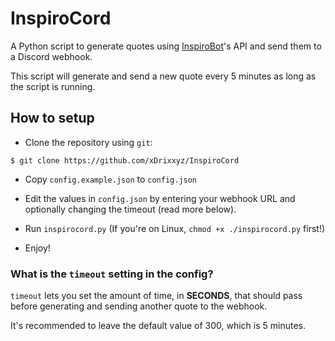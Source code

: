 # InspiroCord
A Python script to generate quotes using [InspiroBot](https://inspirobot.me)'s API and send them to a Discord webhook.

This script will generate and send a new quote every 5 minutes as long as the script is running.

## How to setup

- Clone the repository using `git`:
```
$ git clone https://github.com/xDrixxyz/InspiroCord
```

- Copy `config.example.json` to `config.json`

- Edit the values in `config.json` by entering your webhook URL and optionally changing the timeout (read more below).

- Run `inspirocord.py` (If you're on Linux, `chmod +x ./inspirocord.py` first!)

- Enjoy!

### What is the `timeout` setting in the config?
`timeout` lets you set the amount of time, in **SECONDS**, that should pass before generating and sending another quote to the webhook.

It's recommended to leave the default value of 300, which is 5 minutes.
